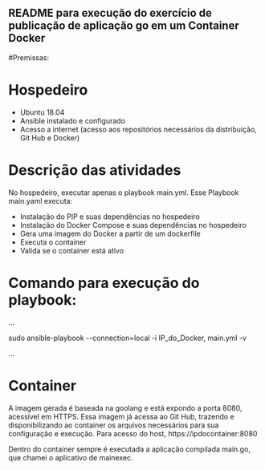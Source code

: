 <h2> README para execução do exercício de publicação de aplicação go em um Container Docker </h2>
#Premissas:

# Hospedeiro
- Ubuntu 18.04
- Ansible instalado e configurado
- Acesso a internet (acesso aos repositórios necessários da distribuição, Git Hub e Docker)


# Descrição das atividades
No hospedeiro, executar apenas o playbook main.yml.
Esse Playbook main.yaml executa:
- Instalação do PIP e suas dependências no hospedeiro
- Instalação do Docker Compose e suas dependências no hospedeiro
- Gera uma imagem do Docker a partir de um dockerfile
- Executa o container
- Valida se o container está ativo

# Comando para execução do playbook:
...

sudo ansible-playbook --connection=local -i IP_do_Docker, main.yml -v

...

# Container
A imagem gerada é baseada na goolang e está expondo a porta 8080, acessível em HTTPS.
Essa imagem já acessa ao Git Hub, trazendo e disponibilizando ao container os arquivos necessários para sua configuração e execução.
Para acesso do host, https://ipdocontainer:8080

Dentro do container sempre é executada a aplicação compilada main.go, que chamei o aplicativo de mainexec.




